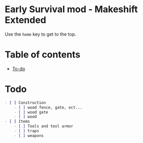 # Early Survival mod - Makeshift Extended


Use the `home` key to get to the top.


# Table of contents

* [To-do](#to-do)



# Todo

```markdown
- [ ] Construction
	- [ ] wood fence, gate, ect...
	- [ ] wood gate
	- [ ] wood 
- [ ] Items
	- [ ] Tools and tool armor
	- [ ] traps
	- [ ] weapons
```

